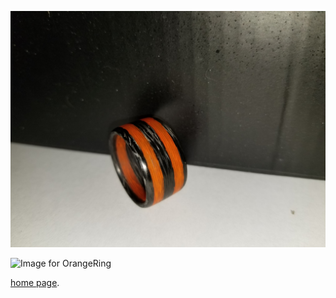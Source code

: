 
![Image for OrangeRing](https://github.com/DerekAlexander/DerekAlexander.github.io/blob/master/orangeRing.jpg)
  
  
![Image for OrangeRing](https://github.com/DerekAlexander/DerekAlexander.github.io/blob/master/purpleRing.jpg)

[home page](index.md).

